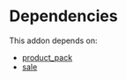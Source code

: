 # Dependencies

This addon depends on:

- [product_pack](https://github.com/bringout/oca-technical)
- [sale](https://github.com/bringout/oca-ocb-sale/tree/d85ae419535f3bb204d666806d83849c7cf0b3b0/odoo-bringout-oca-ocb-sale)
